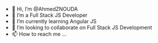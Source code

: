 - 👋 Hi, I’m @AhmedZNOUDA
- 👀 I’m a Full Stack JS Developer
- 🌱 I’m currently learning Angular JS
- 💞️ I’m looking to collaborate on Full Stack JS Development
- 📫 How to reach me ...

<!---
AhmedZNOUDA/AhmedZNOUDA is a ✨ special ✨ repository because its `README.md` (this file) appears on your GitHub profile.
You can click the Preview link to take a look at your changes.
--->
